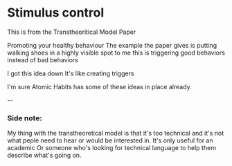 # Stimulus control

This is from the Transtheoritical Model Paper

Promoting your healthy behaviour 
The example the paper gives is putting walking shoes in a highly visible spot
to me this is triggering good behaviors instead of bad behaviors

I got this idea down
It's like creating triggers

I'm sure Atomic Habits has some of these ideas in place already.

--

### Side note:
My thing with the transtheoretical model is that it's too technical
and it's not what peple need to hear or would be interested in.
It's only useful for an academic
Or someone who's looking for technical language to help them describe what's going on.

